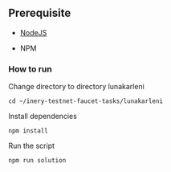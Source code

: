 ## Prerequisite

- [NodeJS](https://nodejs.org/en/)

- NPM



### How to run

Change directory to directory lunakarleni

```shell
cd ~/inery-testnet-faucet-tasks/lunakarleni
```


Install dependencies

```shell
npm install
```



Run the script

```
npm run solution
```
